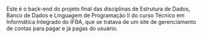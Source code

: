 Este é o back-end do projeto final das disciplinas de Estrutura de Dados, Banco de Dados e Linguagem de Programação II do curso Técnico em Informática Integrado do IFBA, que se tratava de um site de gerenciamento de contas para pagar e já pagas do usuário.
